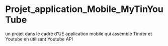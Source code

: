 # Projet_application_Mobile_MyTinYouTube
un projet dans le cadre d'UE application mobile qui assemble Tinder et Youtube en utilisant Youtube API
